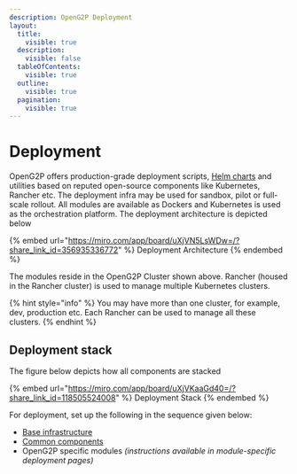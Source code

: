 ```yaml
---
description: OpenG2P Deployment
layout:
  title:
    visible: true
  description:
    visible: false
  tableOfContents:
    visible: true
  outline:
    visible: true
  pagination:
    visible: true
---
```


# Deployment

OpenG2P offers production-grade deployment scripts, [Helm charts](helm-charts.md) and utilities based on reputed open-source components like Kubernetes, Rancher etc. The deployment infra may be used for sandbox, pilot or full-scale rollout. All modules are available as Dockers and Kubernetes is used as the orchestration platform. The deployment architecture is depicted below

{% embed url="https://miro.com/app/board/uXjVN5LsWDw=/?share_link_id=356935336772" %}
Deployment Architecture
{% endembed %}

The modules reside in the OpenG2P Cluster shown above.  Rancher (housed in the Rancher cluster) is used to manage multiple Kubernetes clusters.

{% hint style="info" %}
You may have more than one cluster, for example, dev, production etc. Each Rancher can be used to manage all these clusters.
{% endhint %}

## Deployment stack

The figure below depicts how all components are stacked

{% embed url="https://miro.com/app/board/uXjVKaaGd40=/?share_link_id=118505524008" %}
Deployment Stack
{% endembed %}

For deployment, set up the following in the sequence given below:

* [Base infrastructure](base-infrastructure/)
* [Common components](common-components/)
* OpenG2P specific modules _(instructions available in module-specific deployment pages)_
